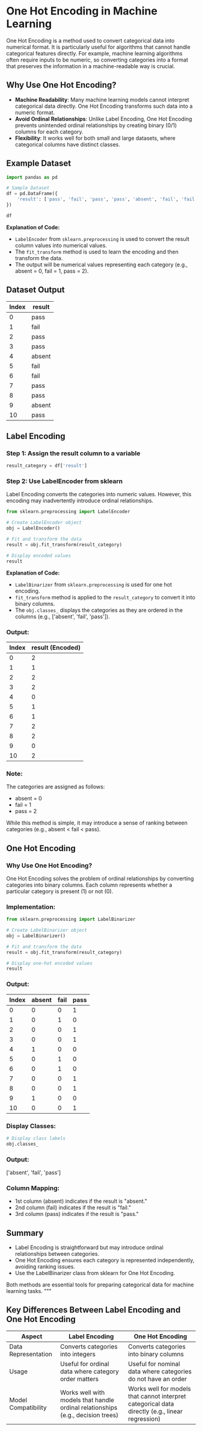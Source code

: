 
# One Hot Encoding in Machine Learning

One Hot Encoding is a method used to convert categorical data into numerical format. It is particularly useful for algorithms that cannot handle categorical features directly. For example, machine learning algorithms often require inputs to be numeric, so converting categories into a format that preserves the information in a machine-readable way is crucial.

## Why Use One Hot Encoding?

- **Machine Readability**: Many machine learning models cannot interpret categorical data directly. One Hot Encoding transforms such data into a numeric format.
- **Avoid Ordinal Relationships**: Unlike Label Encoding, One Hot Encoding prevents unintended ordinal relationships by creating binary (0/1) columns for each category.
- **Flexibility**: It works well for both small and large datasets, where categorical columns have distinct classes.

## Example Dataset

```python
import pandas as pd

# Sample Dataset
df = pd.DataFrame({
    'result': ['pass', 'fail', 'pass', 'pass', 'absent', 'fail', 'fail', 'pass', 'pass', 'absent', 'pass']
})

df
```
**Explanation of Code:**

- `LabelEncoder` from `sklearn.preprocessing` is used to convert the result column values into numerical values.
- The `fit_transform` method is used to learn the encoding and then transform the data.
- The output will be numerical values representing each category (e.g., absent = 0, fail = 1, pass = 2).


## Dataset Output

| Index | result |
|-------|--------|
| 0     | pass   |
| 1     | fail   |
| 2     | pass   |
| 3     | pass   |
| 4     | absent |
| 5     | fail   |
| 6     | fail   |
| 7     | pass   |
| 8     | pass   |
| 9     | absent |
| 10    | pass   |

## Label Encoding

### Step 1: Assign the result column to a variable

```python
result_category = df['result']
```

### Step 2: Use LabelEncoder from sklearn

Label Encoding converts the categories into numeric values. However, this encoding may inadvertently introduce ordinal relationships.

```python
from sklearn.preprocessing import LabelEncoder

# Create LabelEncoder object
obj = LabelEncoder()

# Fit and transform the data
result = obj.fit_transform(result_category)

# Display encoded values
result
```
**Explanation of Code:**

- `LabelBinarizer` from `sklearn.preprocessing` is used for one hot encoding.
- `fit_transform` method is applied to the `result_category` to convert it into binary columns.
- The `obj.classes_` displays the categories as they are ordered in the columns (e.g., ['absent', 'fail', 'pass']).


### Output:

| Index | result (Encoded) |
|-------|------------------|
| 0     | 2                |
| 1     | 1                |
| 2     | 2                |
| 3     | 2                |
| 4     | 0                |
| 5     | 1                |
| 6     | 1                |
| 7     | 2                |
| 8     | 2                |
| 9     | 0                |
| 10    | 2                |

### Note:

The categories are assigned as follows:

- absent = 0
- fail = 1
- pass = 2

While this method is simple, it may introduce a sense of ranking between categories (e.g., absent < fail < pass).

## One Hot Encoding

### Why Use One Hot Encoding?

One Hot Encoding solves the problem of ordinal relationships by converting categories into binary columns. Each column represents whether a particular category is present (1) or not (0).

### Implementation:

```python
from sklearn.preprocessing import LabelBinarizer

# Create LabelBinarizer object
obj = LabelBinarizer()

# Fit and transform the data
result = obj.fit_transform(result_category)

# Display one-hot encoded values
result
```

### Output:

| Index | absent | fail | pass |
|-------|--------|------|------|
| 0     | 0      | 0    | 1    |
| 1     | 0      | 1    | 0    |
| 2     | 0      | 0    | 1    |
| 3     | 0      | 0    | 1    |
| 4     | 1      | 0    | 0    |
| 5     | 0      | 1    | 0    |
| 6     | 0      | 1    | 0    |
| 7     | 0      | 0    | 1    |
| 8     | 0      | 0    | 1    |
| 9     | 1      | 0    | 0    |
| 10    | 0      | 0    | 1    |

### Display Classes:

```python
# Display class labels
obj.classes_
```

### Output:

['absent', 'fail', 'pass']

### Column Mapping:

- 1st column (absent) indicates if the result is "absent."
- 2nd column (fail) indicates if the result is "fail."
- 3rd column (pass) indicates if the result is "pass."

## Summary

- Label Encoding is straightforward but may introduce ordinal relationships between categories.
- One Hot Encoding ensures each category is represented independently, avoiding ranking issues.
- Use the LabelBinarizer class from sklearn for One Hot Encoding.

Both methods are essential tools for preparing categorical data for machine learning tasks.
"""
## Key Differences Between Label Encoding and One Hot Encoding

| Aspect               | Label Encoding                              | One Hot Encoding                              |
|----------------------|---------------------------------------------|-----------------------------------------------|
| Data Representation  | Converts categories into integers           | Converts categories into binary columns       |
| Usage                | Useful for ordinal data where category order matters | Useful for nominal data where categories do not have an order |
| Model Compatibility  | Works well with models that handle ordinal relationships (e.g., decision trees) | Works well for models that cannot interpret categorical data directly (e.g., linear regression) |